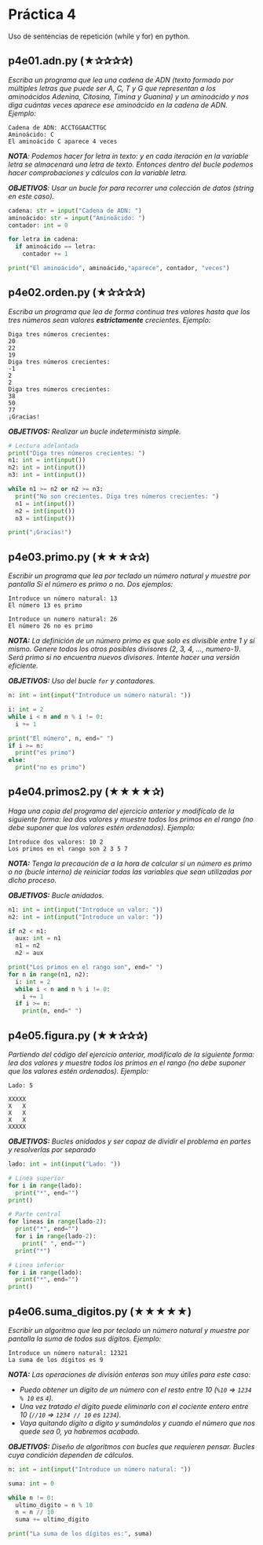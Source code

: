 # Práctica 4

Uso de sentencias de repetición (while y for) en python. 

## p4e01.adn.py (★✰✰✰✰) 
*Escriba un programa que lea una cadena de ADN (texto formado por múltiples letras que puede ser A, C, T y G que representan a los aminoácidos Adenina, Citosina, Timina y Guanina) y un aminoácido
y nos diga cuántas veces aparece ese aminoácido en la cadena de ADN. Ejemplo:*

```
Cadena de ADN: ACCTGGAACTTGC
Aminoácido: C
El aminoácido C aparece 4 veces
```

*__NOTA__: Podemos hacer for letra in texto: y en cada iteración en la variable letra se almacenará una letra de texto. Entonces dentro del bucle podemos hacer comprobaciones y cálculos con la variable letra.*

*__OBJETIVOS__: Usar un bucle for para recorrer una colección de datos (string en este caso).*

```python
cadena: str = input("Cadena de ADN: ")
aminoácido: str = input("Aminoácido: ")
contador: int = 0

for letra in cadena:
  if aminoácido == letra:
    contador += 1

print("El aminoácido", aminoácido,"aparece", contador, "veces")
```

## p4e02.orden.py (★✰✰✰✰) 
*Escriba un programa que lea de forma continua tres valores hasta que los tres números sean valores __estrictamente__ crecientes. Ejemplo:*

```
Diga tres números crecientes: 
20 
22 
19
Diga tres números crecientes: 
-1 
2 
2
Diga tres números crecientes: 
38 
50 
77
¡Gracias!
```

*__OBJETIVOS:__ Realizar un bucle indeterminista simple.*

```python
# Lectura adelantada
print("Diga tres números crecientes: ")
n1: int = int(input())
n2: int = int(input())
n3: int = int(input())

while n1 >= n2 or n2 >= n3:
  print("No son crecientes. Diga tres números crecientes: ")
  n1 = int(input())
  n2 = int(input())
  n3 = int(input())

print("¡Gracias!")
```

## p4e03.primo.py (★★★✰✰) 
*Escribir un programa que lea por teclado un número natural y muestre por pantalla Si el número es primo o no. Dos ejemplos:*

```
Introduce un número natural: 13
El número 13 es primo

Introduce un numero natural: 26
El número 26 no es primo
```

*__NOTA:__ La definición de un número primo es que solo es divisible entre 1 y sí mismo. Genere todos los otros posibles divisores (2, 3, 4, …, numero-1). Será primo si no encuentra nuevos divisores. Intente hacer una versión eficiente.*

*__OBJETIVOS:__ Uso del bucle `for` y contadores.*

```python
n: int = int(input("Introduce un número natural: "))

i: int = 2
while i < n and n % i != 0:
  i += 1

print("El número", n, end=" ")
if i >= n:
  print("es primo")
else:
  print("no es primo")
```

## p4e04.primos2.py (★★★★✰) 
*Haga una copia del programa del ejercicio anterior y modifícalo de la siguiente forma: lea dos valores y muestre todos los primos en el rango (no debe suponer que los valores estén ordenados). Ejemplo:*

```
Introduce dos valores: 10 2
Los primos en el rango son 2 3 5 7
```

*__NOTA:__ Tenga la precaución de a la hora de calcular si un número es primo o no (bucle interno) de reiniciar todas las variables que sean utilizadas por dicho proceso.*

*__OBJETIVOS:__ Bucle anidados.*

```python
n1: int = int(input("Introduce un valor: "))
n2: int = int(input("Introduce un valor: "))

if n2 < n1:
  aux: int = n1
  n1 = n2
  n2 = aux

print("Los primos en el rango son", end=" ")
for n in range(n1, n2):
  i: int = 2
  while i < n and n % i != 0:
    i += 1
  if i >= n:
    print(n, end=" ")
```

## p4e05.figura.py (★★✰✰✰) 
*Partiendo del código del ejercicio anterior, modifícalo de la siguiente forma: lea dos valores y muestre todos los primos en el rango (no debe suponer que los valores estén ordenados). Ejemplo:*

```
Lado: 5

XXXXX
X   X
X   X
X   X
XXXXX
```

*__OBJETIVOS:__ Bucles anidados y ser capaz de dividir el problema en partes y resolverlas por separado*

```python
lado: int = int(input("Lado: "))

# Linea superior
for i in range(lado):
  print("*", end="")
print()

# Parte central
for lineas in range(lado-2):
  print("*", end="")
  for i in range(lado-2):
    print(" ", end="")
  print("*")

# Linea inferior
for i in range(lado):
  print("*", end="")
print()
```

## p4e06.suma_digitos.py (★★★★★) 
*Escribir un algoritmo que lea por teclado un número natural y muestre por pantalla la suma de todos sus dígitos. Ejemplo:*

```
Introduce un número natural: 12321
La suma de los dígitos es 9
```

*__NOTA:__ Las operaciones de división enteras son muy útiles para este caso:*
* *Puedo obtener un dígito de un número con el resto entre 10 (`%10` => `1234 % 10` es `4`).*
* *Una vez tratado el dígito puede eliminarlo con el cociente entero entre 10 (`//10` => `1234 // 10` es `1234`).*
* *Vaya quitando dígito a dígito y sumándolos y cuando el número que nos quede sea 0, ya habremos acabado.*

*__OBJETIVOS:__ Diseño de algoritmos con bucles que requieren pensar. Bucles cuya condición dependen de cálculos.*

```python
n: int = int(input("Introduce un número natural: "))

suma: int = 0

while n != 0:
  ultimo_digito = n % 10
  n = n // 10
  suma += ultimo_digito

print("La suma de los dígitos es:", suma)
```
